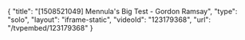 {
    "title": "[1508521049] Mennula's Big Test - Gordon Ramsay",
    "type": "solo",
    "layout": "iframe-static",
    "videoId": "123179368",
    "url": "\/tvpembed\/123179368"
}